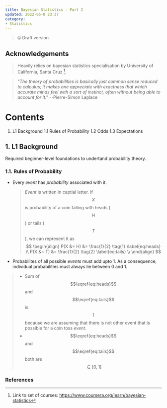 ```yaml
---
title: Bayesian Statistics - Part I
updated: 2022-05-0 23:37
category: 
- Statistics
---
```


> 🤐 Draft version

## Acknowledgements

> Heavily relies on bayesian statistics specialisation by University of California, Santa Cruz [^1].

>  *"The theory of probabilities is basically just common sense reduced to calculus; it makes one appreciate with exactness that which accurate minds feel with a sort of instinct, often without being able to account for it."* --Pierre-Simon Laplace

<div class="divider"></div>

# Contents

1. L1 Background
    1.1 Rules of Probability
    1.2 Odds
    1.3 Expectations


<div class="divider"></div>


## 1. L1 Background

Required beginner-level foundations to undertand probability theory.

### 1.1. Rules of Probability

- Every *event* has *probability* associated with it.

    >  *Event* is written in captial letter. If $$X$$ is probability of a coin falling with heads ($$H$$) or tails ($$T$$), we can represent it as
    > $$
    > \begin{align}
    > P(X  &= H) &= \frac{1}{2} \tag{1} \label{eq:heads} \\
    > P(X  &= T) &= \frac{1}{2} \tag{2} \label{eq:tails} \\
    > \end{align}
    > $$

- Probabilites of all possible *events* must add upto 1. As a consequence, individual probabilities must always lie between 0 and 1.

> - Sum of $$\eqref{eq:heads}$$ and $$\eqref{eq:tails}$$ is $$1$$ because we are assuming that there is not other event that is possible for a coin toss *event*.
> - $$\eqref{eq:heads}$$ and $$\eqref{eq:tails}$$ both are $$\in [0, 1]$$

<div class="divider"></div>

### References

[^1]: Link to set of courses: https://www.coursera.org/learn/bayesian-statistics